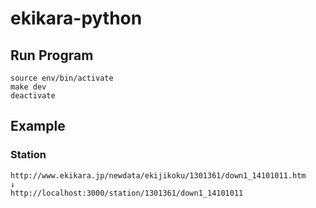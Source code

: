 # ekikara-python

## Run Program

```
source env/bin/activate
make dev
deactivate
```

## Example

### Station

```
http://www.ekikara.jp/newdata/ekijikoku/1301361/down1_14101011.htm
↓
http://localhost:3000/station/1301361/down1_14101011
```
